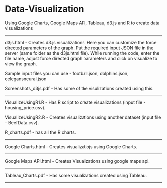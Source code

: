 # Data-Visualization

Using Google Charts, Google Maps API, Tableau, d3.js and R to create data visualizations

*******************

d3js.html - Creates d3.js visualizations. Here you can customize the force directed parameters of the graph. Put the required input JSON file in the server (same folder as the d3js.html file). While running the code, enter the file name, adjust force directed graph parameters and click on visualize to view the graph.

Sample input files you can use - football.json, dolphins.json, celegansneural.json

Screenshots_d3js.pdf - Has some of the visulizations created using this.

*******************

VisualizeUsingR1.R - Has R script to create visualizations (input file - housing_price.csv). 

VisualizeUsingR2.R - Creates visualizations using another dataset (input file - BeefData.csv).

R_charts.pdf - has all the R charts.

*******************

Google Charts.html - Creates visualizatiojs using Google Charts.

*******************

Google Maps API.html - Creates Visualizations using google maps api.

*********************

Tableau_Charts.pdf - Has some visualizations created using Tableau.

********************
